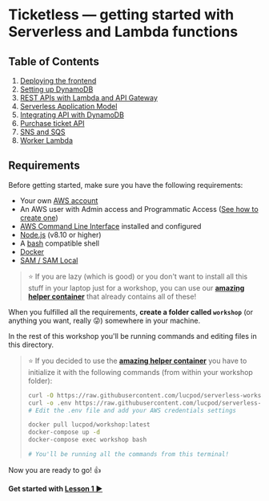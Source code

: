 # Ticketless — getting started with Serverless and Lambda functions


## Table of Contents

 1. [Deploying the frontend](01-deploying-frontend)
 2. [Setting up DynamoDB](02-setting-up-dynamodb)
 3. [REST APIs with Lambda and API Gateway](03-apis-lambda)
 4. [Serverless Application Model](04-serverless-application-model)
 5. [Integrating API with DynamoDB](05-api-with-dynamodb)
 6. [Purchase ticket API](06-purchase-ticket-api)
 7. [SNS and SQS](07-sns-and-sqs)
 8. [Worker Lambda](08-worker-lambda)


## Requirements

Before getting started, make sure you have the following requirements:

 - Your own [AWS account](https://aws.amazon.com/free)
 - An AWS user with Admin access and Programmatic Access ([See how to create one](/lessons/extra/CREATE_AWS_USER.md))
 - [AWS Command Line Interface](https://aws.amazon.com/cli) installed and configured
 - [Node.js](https://nodejs.org) (v8.10 or higher)
 - A [bash](https://www.gnu.org/software/bash) compatible shell
 - [Docker](https://www.docker.com/)
 - [SAM / SAM Local](https://github.com/awslabs/aws-sam-local)

> ⭐️ If you are lazy (which is good) or you don't want to install all this stuff in your laptop just for a workshop, you can use our [**amazing helper container**](https://github.com/lucpod/serverless-workshop-helper-container) that already contains all of these!

When you fulfilled all the requirements, **create a folder called `workshop`** (or anything you want, really 😜) somewhere in your machine.

In the rest of this workshop you'll be running commands and editing files in this directory.

> ⭐️ If you decided to use the [**amazing helper container**](https://github.com/lucpod/serverless-workshop-helper-container) you have to initialize it with the following commands (from within your workshop folder):
> ```bash
> curl -O https://raw.githubusercontent.com/lucpod/serverless-workshop-helper-container/master/docker-compose.yml
> curl -o .env https://raw.githubusercontent.com/lucpod/serverless-workshop-helper-container/master/.env~SAMPLE
> # Edit the .env file and add your AWS credentials settings
>
> docker pull lucpod/workshop:latest
> docker-compose up -d
> docker-compose exec workshop bash
>
> # You'll be running all the commands from this terminal!
> ```

Now you are ready to go! 👍

**Get started with [Lesson 1 ▶︎](/lessons/01-deploying-frontend)**

